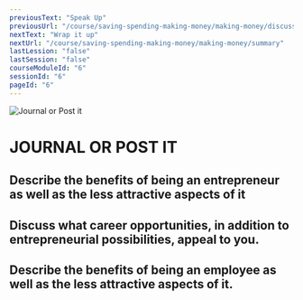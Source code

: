 ```yaml
---
previousText: "Speak Up"
previousUrl: "/course/saving-spending-making-money/making-money/discussion"
nextText: "Wrap it up"
nextUrl: "/course/saving-spending-making-money/making-money/summary"
lastLession: "false"
lastSession: "false"
courseModuleId: "6"
sessionId: "6"
pageId: "6"
---
```



![Journal or Post it](/assets/img/journal-it.png)
# JOURNAL OR POST IT

## Describe the benefits of being an entrepreneur as well as the less attractive aspects of it
<sparkle-feed-post assignment-name="Describe the benefits of being an entrepreneur as well as the less attractive aspects of it" ></sparkle-feed-post>

## Discuss what career opportunities, in addition to entrepreneurial possibilities, appeal to you.
<sparkle-feed-post assignment-name="Discuss what career opportunities, in addition to entrepreneurial possibilities, appeal to you." ></sparkle-feed-post>

## Describe the benefits of being an employee as well as the less attractive aspects of it.
<sparkle-feed-post assignment-name="Describe the benefits of being an employee as well as the less attractive aspects of it." ></sparkle-feed-post>
